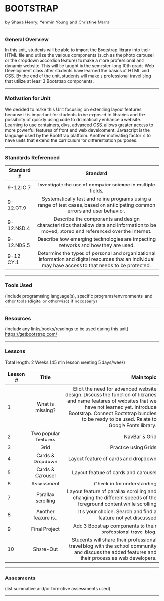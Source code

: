 # BOOTSTRAP
by Shana Henry, Yenmin Young and Christine Marra

-----

### General Overview
In this unit, students will be able to import the Bootstrap library into their HTML file and utilize the various components (such as the photo carousel or the dropdown accordion feature) to make a more professional and dynamic website. This will be taught in the semester-long 10th grade Web Development class after students have learned the basics of HTML and CSS. By the end of the unit, students will make a professional travel blog that utilize at least 3 Bootstrap components.

---

### Motivation for Unit

We decided to make this Unit focusing on extending layout features because it is important for students to be exposed to libraries and the possibility of quickly using code to dramatically enhance a website. Learning to use containers, divs, advanced CSS, allows greater access to more powerful features of front end web development.  Javascript is the language used by the Bootstrap platform. Another motivating factor is to have units that extend the curriculum for differentiation purposes.  


---

### Standards Referenced

| Standard #     | Standard           | 
| -------------  |:-------------:| 
| 9-12.IC.7      | Investigate the use of computer science in multiple fields. |
| 9-12.CT.9      | Systematically test and refine programs using a range of test cases, based on anticipating common errors and user behavior. |
| 9-12.NSD.4     | Describe the components and design characteristics that allow data and information to be moved, stored and referenced over the Internet.|
| 9-12.NDS.5     | Describe how emerging technologies are impacting networks and how they are used. |
| 9-12 CY.1      | Determine the types of personal and organizational information and digital resources that an individual may have access to that needs to be protected. |

 ---

### Tools Used
(include programming language(s), specific programs/environments, and other tools (digital or otherwise) if necessary)

---

### Resources
(include any links/books/readings to be used during this unit)
https://getbootstrap.com/

---

### Lessons
Total length: 2 Weeks (45 min lesson meeting 5 days/week)

| Lesson #        | Title           | Main topic  |
| ------------- |:-------------:| ------------:|
| 1      |  What is missing?     | Elicit the need for advanced website design. Discuss the function of libraries and name features of websites that we have not learned yet.  Introduce Bootstrap.  Connect Bootstrap bundles to be ready to be used.  Relate to Google Fonts library.  |
| 2      |   Two popular features    |  NavBar & Grid  |
| 3      |   Grid    |  Practice using Grids  |
| 4      |  Cards & Dropdown   |  Layout feature of cards and dropdown   |
| 5      |   Cards & Carousel    |  Layout feature of cards and carousel  |
| 6      |   Assessment    |  Check in for understanding  |
| 7      |   Parallax scrolling   |  Layout feature of parallax scrolling and changing the different speeds of the foreground content while scrolling  |
| 8      |   Another feature is..   |  It's your choice. Search and find a feature not yet discussed  |
| 9      |   Final Project    |  Add 3 Boostrap components to their professional travel blog.   |
| 10     |   Share-Out    |  Students will share their professional travel blog with the school community and discuss the added features and their process as web developers.   |

---

### Assesments
(list summative and/or formative assessments used)

---
